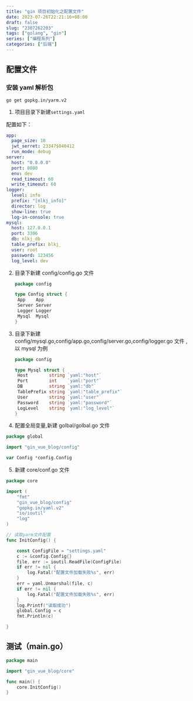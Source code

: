 ```yaml
---
title: "gin 项目初始化之配置文件"
date: 2023-07-26T22:21:16+08:00
draft: false
slug: "2307262203"
tags: ["golang", "gin"]
series: ["编程系列"]
categories: ["后端"]
---
```


## 配置文件

### 安装 yaml 解析包

```shell
go get gopkg.in/yarm.v2
```

1. 项目目录下新建`settings.yaml`

配置如下：

```yml
app:
  page_size: 10
  jwt_serret: 23347$040412
  run_mode: debug
server:
  host: "0.0.0.0"
  port: 8080
  env: dev
  read_timeout: 60
  write_timeout: 60
logger:
  level: info
  prefix: "[nlkj_info]"
  director: log
  show-line: true
  log-in-console: true
mysql:
  host: 127.0.0.1
  port: 3306
  db: nlkj_db
  table_prefix: blkj_
  user: root
  password: 123456
  log_level: dev
```

2. 目录下新建 config/config.go 文件

   ```go
   package config

   type Config struct {
   	App    App
   	Server Server
   	Logger Logger
   	Mysql  Mysql
   }
   ```

3. 目录下新建 config/mysql.go,config/app.go,config/server.go,config/logger.go 文件 ,以 mysql 为例

   ```go
   package config

   type Mysql struct {
   	Host        string `yaml:"host"`
   	Port        int    `yaml:"port"`
   	DB          string `yaml:"db"`
   	TablePrefix string `yaml:"table_prefix"`
   	User        string `yaml:"user"`
   	Password    string `yaml:"password"`
   	LogLevel    string `yaml:"log_level"`
   }
   ```

4. 配置全局变量,新建 golbal/golbal.go 文件

```go
package global

import "gin_vue_blog/config"

var Config *config.Config
```

5. 新建 core/conf.go 文件

```go
package core

import (
	"fmt"
	"gin_vue_blog/config"
	"gopkg.in/yaml.v2"
	"io/ioutil"
	"log"
)

// 读取yarm文件配置
func InitConfig() {

	const ConfigFile = "settings.yaml"
	c := &config.Config{}
	file, err := ioutil.ReadFile(ConfigFile)
	if err != nil {
		log.Fatal("配置文件加载失败%s", err)
	}
	err = yaml.Unmarshal(file, c)
	if err != nil {
		log.Fatal("配置文件加载失败%s", err)
	}
	log.Printf("读取成功")
	global.Config = c
	fmt.Println(c)

}

```

## 测试（main.go）

```go
package main

import "gin_vue_blog/core"

func main() {
	core.InitConfig()
}

```
